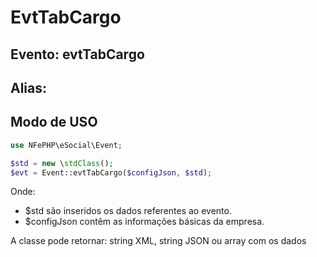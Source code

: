 # EvtTabCargo

## Evento: evtTabCargo

## Alias: 


## Modo de USO

```php
use NFePHP\eSocial\Event;

$std = new \stdClass();
$evt = Event::evtTabCargo($configJson, $std);
```

Onde:
- $std são inseridos os dados referentes ao evento.
- $configJson contêm as informações básicas da empresa.

A classe pode retornar: string XML, string JSON ou array com os dados
